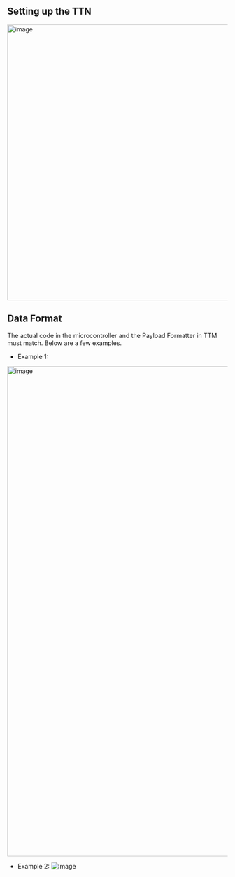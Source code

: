 ## Setting up the TTN ##
<img width="630" alt="image" src="https://github.com/user-attachments/assets/08ee573c-dc40-4829-9947-7460b3f3512a">

## Data Format ## 
The actual code in the microcontroller and the Payload Formatter in TTM must match. Below are a few examples. 
- Example 1:
<img width="1120" alt="image" src="https://github.com/user-attachments/assets/d7108c08-c6c8-4510-ad12-0bf63aca9e63">


- Example 2:
![image](https://github.com/user-attachments/assets/68a8e118-ce9c-4a13-bf6c-71492beb8c91)
